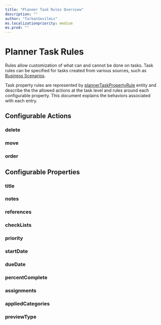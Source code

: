 ```yaml
---
title: "Planner Task Rules Overview"
description: ""
author: "TarkanSevilmis"
ms.localizationpriority: medium
ms.prod: ""
---
```


# Planner Task Rules

Rules allow customization of what can and cannot be done on tasks. Task rules can be specified for tasks created from various sources, such as [Business Scenarios](businessscenario-planner-overview.md).

Task property rules are represented by [plannerTaskPropertyRule](plannertaskpropertyrule.md) entity and describe the the allowed actions at the task level and rules around each configurable property. This document explains the behaviors associated with each entry.

## Configurable Actions

### delete

### move

### order

## Configurable Properties

### title

### notes

### references

### checkLists

### priority

### startDate

### dueDate

### percentComplete

### assignments

### appliedCategories

### previewType


